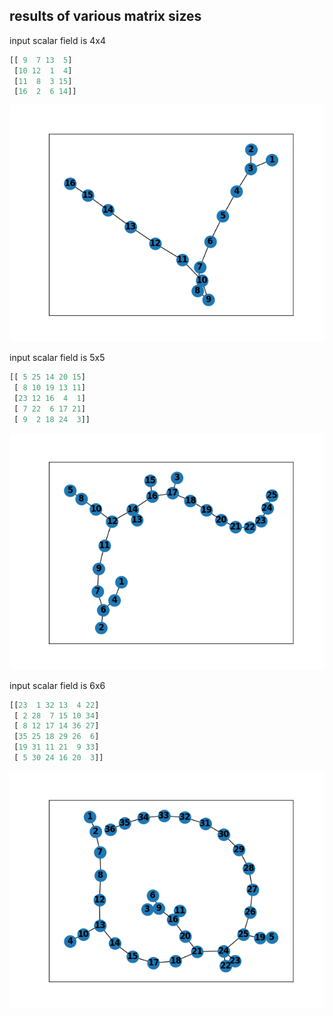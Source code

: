 ## results of various matrix sizes

input scalar field is 4x4
```python
[[ 9  7 13  5]
 [10 12  1  4]
 [11  8  3 15]
 [16  2  6 14]]
```
![Image](Figure_1_4x4.png)

input scalar field is 5x5
```python
[[ 5 25 14 20 15]
 [ 8 10 19 13 11]
 [23 12 16  4  1]
 [ 7 22  6 17 21]
 [ 9  2 18 24  3]]
```
![Image](Figure_2_5x5.png)


input scalar field is 6x6
```python
[[23  1 32 13  4 22]
 [ 2 28  7 15 10 34]
 [ 8 12 17 14 36 27]
 [35 25 18 29 26  6]
 [19 31 11 21  9 33]
 [ 5 30 24 16 20  3]]
```
![Image](Figure_3_6x6.png)